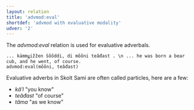 ```yaml
---
layout: relation
title: 'advmod:eval'
shortdef: 'advmod with evaluative modality'
udver: '2'
---
```


The _advmod:eval_ relation is used for evaluative adverbals.

~~~ sdparse
... kämmǥižžen šõõddi, di mõõni teâđast . \n ... he was born a bear cub, and he went, of course.
advmod:eval(mõõni, teâđast)

~~~

Evaluative adverbs in Skolt Sami are often called particles, here are a few:

* _kâʹl_ "you know"
* _teâđast_ "of course"
* _tâma_ "as we know"


<!-- Interlanguage links updated Čt lis 12 09:43:27 CET 2020 -->

